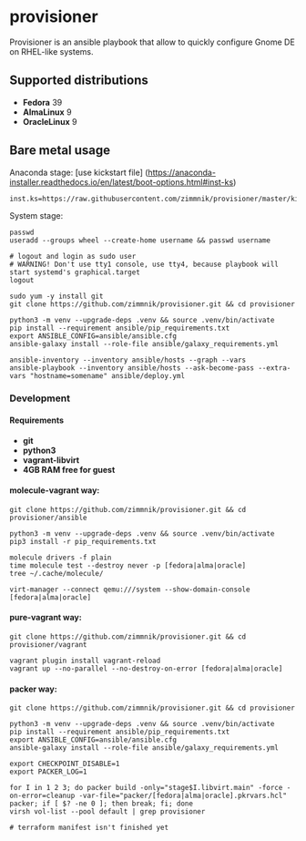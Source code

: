 # provisioner

Provisioner is an ansible playbook that allow to quickly configure Gnome DE on RHEL-like systems.

Supported distributions
-----------------------------
-   **Fedora** 39
-   **AlmaLinux** 9
-   **OracleLinux** 9

## Bare metal usage

Anaconda stage: [use kickstart file] (https://anaconda-installer.readthedocs.io/en/latest/boot-options.html#inst-ks) 
```raw
inst.ks=https://raw.githubusercontent.com/zimmnik/provisioner/master/kickstart/[fedora,alma,oracle].cfg
```
System stage:
```ShellSession
passwd
useradd --groups wheel --create-home username && passwd username

# logout and login as sudo user
# WARNING! Don't use tty1 console, use tty4, because playbook will start systemd's graphical.target
logout

sudo yum -y install git
git clone https://github.com/zimmnik/provisioner.git && cd provisioner

python3 -m venv --upgrade-deps .venv && source .venv/bin/activate
pip install --requirement ansible/pip_requirements.txt
export ANSIBLE_CONFIG=ansible/ansible.cfg
ansible-galaxy install --role-file ansible/galaxy_requirements.yml

ansible-inventory --inventory ansible/hosts --graph --vars
ansible-playbook --inventory ansible/hosts --ask-become-pass --extra-vars "hostname=somename" ansible/deploy.yml

```
### Development
#### Requirements
- **git**
- **python3**
- **vagrant-libvirt**
- **4GB RAM free for guest**

#### molecule-vagrant way:
```ShellSession
git clone https://github.com/zimmnik/provisioner.git && cd provisioner/ansible

python3 -m venv --upgrade-deps .venv && source .venv/bin/activate
pip3 install -r pip_requirements.txt

molecule drivers -f plain
time molecule test --destroy never -p [fedora|alma|oracle]
tree ~/.cache/molecule/

virt-manager --connect qemu:///system --show-domain-console [fedora|alma|oracle]
```
#### pure-vagrant way:
```ShellSession
git clone https://github.com/zimmnik/provisioner.git && cd provisioner/vagrant

vagrant plugin install vagrant-reload
vagrant up --no-parallel --no-destroy-on-error [fedora|alma|oracle]
```
#### packer way:
```ShellSession
git clone https://github.com/zimmnik/provisioner.git && cd provisioner

python3 -m venv --upgrade-deps .venv && source .venv/bin/activate
pip install --requirement ansible/pip_requirements.txt
export ANSIBLE_CONFIG=ansible/ansible.cfg
ansible-galaxy install --role-file ansible/galaxy_requirements.yml

export CHECKPOINT_DISABLE=1
export PACKER_LOG=1

for I in 1 2 3; do packer build -only="stage$I.libvirt.main" -force -on-error=cleanup -var-file="packer/[fedora|alma|oracle].pkrvars.hcl" packer; if [ $? -ne 0 ]; then break; fi; done
virsh vol-list --pool default | grep provisioner

# terraform manifest isn't finished yet
```
